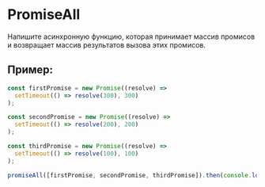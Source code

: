 # PromiseAll

Напишите асинхронную функцию, которая принимает массив промисов и возвращает массив результатов вызова этих промисов.

## Пример:

```javascript
const firstPromise = new Promise((resolve) =>
  setTimeout(() => resolve(300), 300)
);

const secondPromise = new Promise((resolve) =>
  setTimeout(() => resolve(200), 200)
);

const thirdPromise = new Promise((resolve) =>
  setTimeout(() => resolve(100), 100)
);

promiseAll([firstPromise, secondPromise, thirdPromise]).then(console.log); // [300, 200, 100]
```
